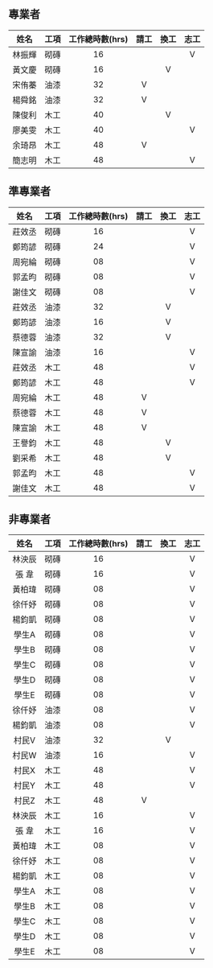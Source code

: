## 專業者 
|姓名|工項|工作總時數(hrs)|請工|換工|志工|
|:-:|:-:|:-:|:-:|:-:|:-:|
|林振輝   |砌磚   |16   |   |   |V   |
|黃文慶   |砌磚   |16   |   |V   |   |
|宋侑蓁   |油漆   |32   |V   |   |   |
|楊舜銘   |油漆   |32   |V   |   |   |
|陳俊利   |木工   |40   |   |V   |   |
|廖美雯   |木工   |40   |   |   |V   |
|余琦昂   |木工   |48   |V   |   |   |
|簡志明   |木工   |48   |   |   |V   |

## 準專業者
|姓名|工項|工作總時數(hrs)|請工|換工|志工|
|:-:|:-:|:-:|:-:|:-:|:-:|
|莊效丞   |砌磚   |16   |   |   |V   |
|鄭筠諺   |砌磚   |24   |   |   |V   |
|周宛綸   |砌磚   |08   |   |   |V   |
|郭孟昀   |砌磚   |08   |   |   |V   |
|謝佳文   |砌磚   |08   |   |   |V   |
|莊效丞   |油漆   |32   |   |V   |   |
|鄭筠諺   |油漆   |16   |   |V   |   |
|蔡德蓉   |油漆   |32   |   |V   |   |
|陳宣諭   |油漆   |16   |   |   |V   |
|莊效丞   |木工   |48   |   |   |V   |
|鄭筠諺   |木工   |48   |   |   |V   |
|周宛綸   |木工   |48   |V   |   |   |
|蔡德蓉   |木工   |48   |V   |   |   |
|陳宣諭   |木工   |48   |V   |   |   |
|王譽鈞   |木工   |48   |   |V   |   |
|劉采希   |木工   |48   |   |V   |   |
|郭孟昀   |木工   |48   |   |   |V   |
|謝佳文   |木工   |48   |   |   |V   |


## 非專業者
|姓名|工項|工作總時數(hrs)|請工|換工|志工|
|:-:|:-:|:-:|:-:|:-:|:-:|
|林泱辰   |砌磚   |16   |   |   |V   |
|張  韋   |砌磚   |16   |   |   |V   |
|黃柏瑋   |砌磚   |08   |   |   |V   |
|徐仟妤   |砌磚   |08   |   |   |V   |
|楊鈞凱   |砌磚   |08   |   |   |V   |
|學生A   |砌磚   |08   |   |   |V   |
|學生B   |砌磚   |08   |   |   |V   |
|學生C   |砌磚   |08   |   |   |V   |
|學生D   |砌磚   |08   |   |   |V   |
|學生E   |砌磚   |08   |   |   |V   |
|徐仟妤   |油漆   |08   |   |   |V   |
|楊鈞凱   |油漆   |08   |   |   |V   |
|村民V   |油漆   |32   |   |V   |   |
|村民W   |油漆   |16   |   |   |V   |
|村民X   |木工   |48   |   |   |V   |
|村民Y   |木工   |48   |   |   |V   |
|村民Z   |木工   |48   |V   |   |   |
|林泱辰   |木工   |16   |   |   |V   |
|張  韋   |木工   |16   |   |   |V   |
|黃柏瑋   |木工   |08   |   |   |V   |
|徐仟妤   |木工   |08   |   |   |V   |
|楊鈞凱   |木工   |08   |   |   |V   |
|學生A   |木工   |08   |   |   |V   |
|學生B   |木工   |08   |   |   |V   |
|學生C   |木工   |08   |   |   |V   |
|學生D   |木工   |08   |   |   |V   |
|學生E   |木工   |08   |   |   |V   |
